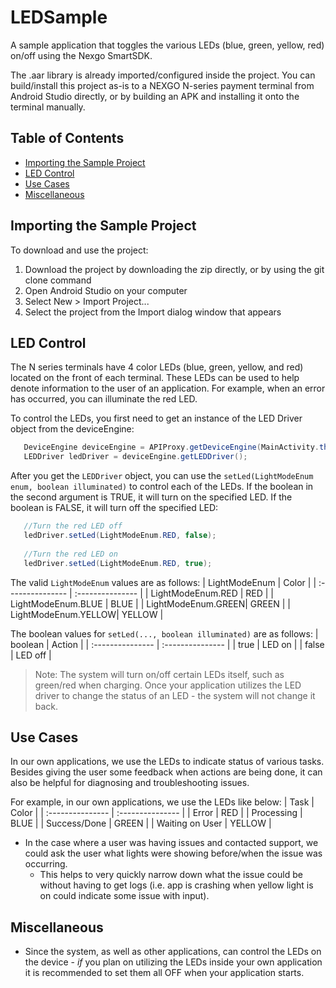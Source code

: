 # LEDSample
A sample application that toggles the various LEDs (blue, green, yellow, red) on/off using the Nexgo SmartSDK.
 
The .aar library is already imported/configured inside the project. You can build/install this project as-is to a NEXGO N-series payment terminal from Android Studio directly, or by building an APK and installing it onto the terminal manually. 

## Table of Contents
* [Importing the Sample Project](#importing-the-sample-project)
* [LED Control](#led-control)
* [Use Cases](#use-cases)
* [Miscellaneous](#miscellaneous)

## Importing the Sample Project
To download and use the project:
  1. Download the project by downloading the zip directly, or by using the git clone command
  2. Open Android Studio on your computer
  3. Select New > Import Project...
  4. Select the project from the Import dialog window that appears
  
## LED Control
The N series terminals have 4 color LEDs (blue, green, yellow, and red) located on the front of each terminal. These LEDs can be used to help denote information to the user of an application. For example, when an error has occurred, you can illuminate the red LED. 

To control the LEDs, you first need to get an instance of the LED Driver object from the deviceEngine:
```java
   DeviceEngine deviceEngine = APIProxy.getDeviceEngine(MainActivity.this);
   LEDDriver ledDriver = deviceEngine.getLEDDriver();
```

After you get the `LEDDriver` object, you can use the `setLed(LightModeEnum enum, boolean illuminated)` to control each of the LEDs. If the boolean in the second argument is TRUE, it will turn on the specified LED. If the boolean is FALSE, it will turn off the specified LED:
```java
   //Turn the red LED off
   ledDriver.setLed(LightModeEnum.RED, false);
   
   //Turn the red LED on
   ledDriver.setLed(LightModeEnum.RED, true);
```

The valid `LightModeEnum` values are as follows:
| LightModeEnum | Color |
| :--------------- | :--------------- |
| LightModeEnum.RED | RED |
| LightModeEnum.BLUE | BLUE |
| LightModeEnum.GREEN| GREEN |
| LightModeEnum.YELLOW| YELLOW |

The boolean values for `setLed(..., boolean illuminated)` are as follows:
| boolean | Action |
| :--------------- | :--------------- |
| true | LED on |
| false | LED off |

> Note: The system will turn on/off certain LEDs itself, such as green/red when charging. Once your application utilizes the LED driver to change the status of an LED - the system will not change it back.

## Use Cases
In our own applications, we use the LEDs to indicate status of various tasks. Besides giving the user some feedback when actions are being done, it can also be helpful for diagnosing and troubleshooting issues.

For example, in our own applications, we use the LEDs like below:
| Task | Color |
| :--------------- | :--------------- |
| Error | RED |
| Processing | BLUE |
| Success/Done | GREEN |
| Waiting on User | YELLOW |

* In the case where a user was having issues and contacted support, we could ask the user what lights were showing before/when the issue was occurring. 
  * This helps to very quickly narrow down what the issue could be without having to get logs (i.e. app is crashing when yellow light is on could indicate some issue with input).

## Miscellaneous
* Since the system, as well as other applications, can control the LEDs on the device - *if* you plan on utilizing the LEDs inside your own application it is recommended to set them all OFF when your application starts. 

